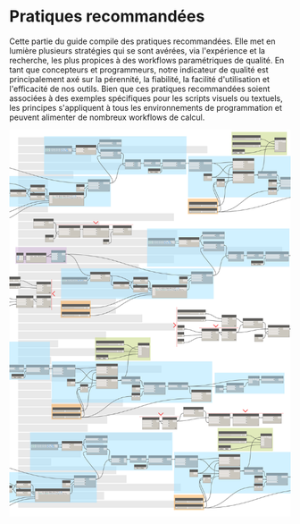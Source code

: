 

# Pratiques recommandées

Cette partie du guide compile des pratiques recommandées. Elle met en lumière plusieurs stratégies qui se sont avérées, via l'expérience et la recherche, les plus propices à des workflows paramétriques de qualité. En tant que concepteurs et programmeurs, notre indicateur de qualité est principalement axé sur la pérennité, la fiabilité, la facilité d'utilisation et l'efficacité de nos outils. Bien que ces pratiques recommandées soient associées à des exemples spécifiques pour les scripts visuels ou textuels, les principes s'appliquent à tous les environnements de programmation et peuvent alimenter de nombreux workflows de calcul.

![](images/13-1/best-practices-cover.jpg)

